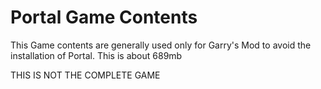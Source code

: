 # Portal Game Contents

This Game contents are generally used only for Garry's Mod to avoid
the installation of Portal. This is about 689mb

THIS IS NOT THE COMPLETE GAME